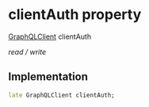 


# clientAuth property







[GraphQLClient](https://pub.dev/documentation/graphql/5.1.3/graphql/GraphQLClient-class.html) clientAuth
  
_<span class="feature">read / write</span>_






## Implementation

```dart
late GraphQLClient clientAuth;
```







